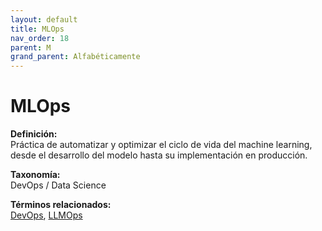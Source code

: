 ```yaml
---
layout: default
title: MLOps
nav_order: 18
parent: M
grand_parent: Alfabéticamente
---
```


# MLOps

**Definición:**  
Práctica de automatizar y optimizar el ciclo de vida del machine learning, desde el desarrollo del modelo hasta su implementación en producción.

**Taxonomía:**  
DevOps / Data Science

**Términos relacionados:**  
[DevOps](https://maleniski.github.io/diccionario-angl-tec-mx/docs/alfabeticamente/D/devops.html), [LLMOps](https://maleniski.github.io/diccionario-angl-tec-mx/docs/alfabeticamente/L/llmops.html)
